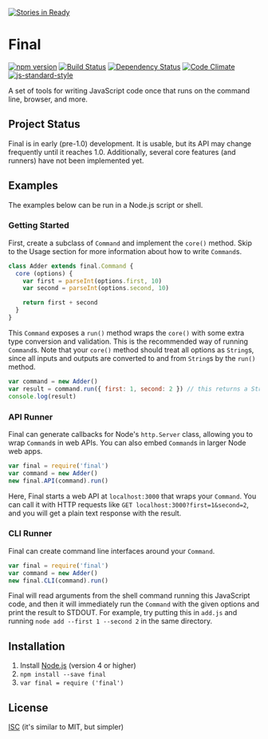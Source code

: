 [![Stories in Ready](https://badge.waffle.io/nicolasmccurdy/final.png?label=ready&title=Ready)](https://waffle.io/nicolasmccurdy/final)
# Final
[![npm version](https://badge.fury.io/js/final.svg)](https://badge.fury.io/js/final)
[![Build Status](https://travis-ci.org/nicolasmccurdy/final.svg?branch=master)](https://travis-ci.org/nicolasmccurdy/final)
[![Dependency Status](https://gemnasium.com/nicolasmccurdy/final.svg)](https://gemnasium.com/nicolasmccurdy/final)
[![Code Climate](https://codeclimate.com/github/nicolasmccurdy/final/badges/gpa.svg)](https://codeclimate.com/github/nicolasmccurdy/final)
[![js-standard-style](https://img.shields.io/badge/code%20style-standard-brightgreen.svg)](http://standardjs.com/)

A set of tools for writing JavaScript code once that runs on the command line, browser, and more.

## Project Status
Final is in early (pre-1.0) development. It is usable, but its API may change frequently until it reaches 1.0. Additionally, several core features (and runners) have not been implemented yet.

## Examples
The examples below can be run in a Node.js script or shell.

### Getting Started
First, create a subclass of `Command` and implement the `core()` method. Skip to the Usage section for more information about how to write `Command`s.
```javascript
class Adder extends final.Command {
  core (options) {
    var first = parseInt(options.first, 10)
    var second = parseInt(options.second, 10)

    return first + second
  }
}
```
This `Command` exposes a `run()` method wraps the `core()` with some extra type conversion and validation. This is the recommended way of running `Command`s. Note that your `core()` method should treat all options as `String`s, since all inputs and outputs are converted to and from `String`s by the `run()` method.
```javascript
var command = new Adder()
var result = command.run({ first: 1, second: 2 }) // this returns a String
console.log(result)
```

### API Runner
Final can generate callbacks for Node's `http.Server` class, allowing you to wrap `Command`s in web APIs. You can also embed `Command`s in larger Node web apps.
```javascript
var final = require('final')
var command = new Adder()
new final.API(command).run()
```
Here, Final starts a web API at `localhost:3000` that wraps your `Command`. You can call it with HTTP requests like `GET localhost:3000?first=1&second=2`, and you will get a plain text response with the result.

### CLI Runner
Final can create command line interfaces around your `Command`.
```javascript
var final = require('final')
var command = new Adder()
new final.CLI(command).run()
```
Final will read arguments from the shell command running this JavaScript code, and
then it will immediately run the `Command` with the given options and print the
result to STDOUT. For example, try putting this in `add.js` and running
`node add --first 1 --second 2` in the same directory.

## Installation
1. Install [Node.js](https://nodejs.org/en/) (version 4 or higher)
2. `npm install --save final`
3. `var final = require ('final')`

## License
[ISC](LICENSE) (it's similar to MIT, but simpler)
